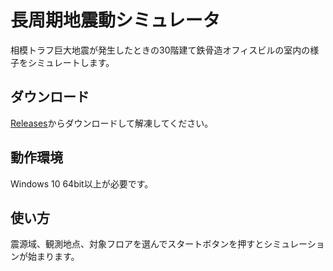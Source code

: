 # 長周期地震動シミュレータ

相模トラフ巨大地震が発生したときの30階建て鉄骨造オフィスビルの室内の様子をシミュレートします。

## ダウンロード

[Releases](https://github.com/antenna-three/long-period-earthquake-simulator/releases)からダウンロードして解凍してください。

## 動作環境

Windows 10 64bit以上が必要です。

## 使い方

震源域、観測地点、対象フロアを選んでスタートボタンを押すとシミュレーションが始まります。
